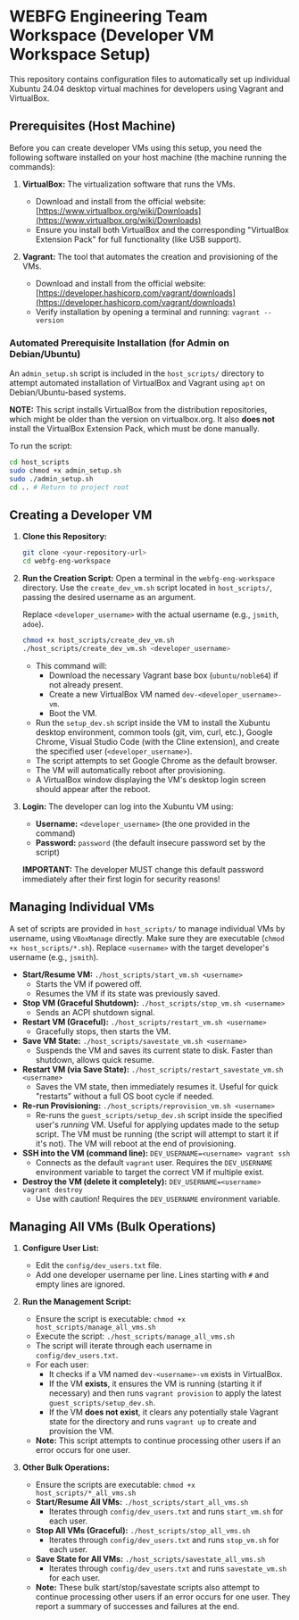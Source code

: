# WEBFG Engineering Team Workspace (Developer VM Workspace Setup)

This repository contains configuration files to automatically set up individual Xubuntu 24.04 desktop virtual machines for developers using Vagrant and VirtualBox.

## Prerequisites (Host Machine)

Before you can create developer VMs using this setup, you need the following software installed on your host machine (the machine running the commands):

1.  **VirtualBox:** The virtualization software that runs the VMs.
    *   Download and install from the official website: [https://www.virtualbox.org/wiki/Downloads](https://www.virtualbox.org/wiki/Downloads)
    *   Ensure you install both VirtualBox and the corresponding "VirtualBox Extension Pack" for full functionality (like USB support).

2.  **Vagrant:** The tool that automates the creation and provisioning of the VMs.
    *   Download and install from the official website: [https://developer.hashicorp.com/vagrant/downloads](https://developer.hashicorp.com/vagrant/downloads)
    *   Verify installation by opening a terminal and running: `vagrant --version`

### Automated Prerequisite Installation (for Admin on Debian/Ubuntu)

An `admin_setup.sh` script is included in the `host_scripts/` directory to attempt automated installation of VirtualBox and Vagrant using `apt` on Debian/Ubuntu-based systems.

**NOTE:** This script installs VirtualBox from the distribution repositories, which might be older than the version on virtualbox.org. It also **does not** install the VirtualBox Extension Pack, which must be done manually.

To run the script:
```bash
cd host_scripts
sudo chmod +x admin_setup.sh
sudo ./admin_setup.sh
cd .. # Return to project root
```

## Creating a Developer VM

1.  **Clone this Repository:**
    ```bash
    git clone <your-repository-url>
    cd webfg-eng-workspace
    ```

2.  **Run the Creation Script:**
    Open a terminal in the `webfg-eng-workspace` directory. Use the `create_dev_vm.sh` script located in `host_scripts/`, passing the desired username as an argument.

    Replace `<developer_username>` with the actual username (e.g., `jsmith`, `adoe`).

    ```bash
    chmod +x host_scripts/create_dev_vm.sh
    ./host_scripts/create_dev_vm.sh <developer_username>
    ```

    *   This command will:
        *   Download the necessary Vagrant base box (`ubuntu/noble64`) if not already present.
        *   Create a new VirtualBox VM named `dev-<developer_username>-vm`.
        *   Boot the VM.
    *   Run the `setup_dev.sh` script inside the VM to install the Xubuntu desktop environment, common tools (git, vim, curl, etc.), Google Chrome, Visual Studio Code (with the Cline extension), and create the specified user (`<developer_username>`).
    *   The script attempts to set Google Chrome as the default browser.
    *   The VM will automatically reboot after provisioning.
    *   A VirtualBox window displaying the VM's desktop login screen should appear after the reboot.

3.  **Login:**
    The developer can log into the Xubuntu VM using:
    *   **Username:** `<developer_username>` (the one provided in the command)
    *   **Password:** `password` (the default insecure password set by the script)

    **IMPORTANT:** The developer MUST change this default password immediately after their first login for security reasons!

## Managing Individual VMs

A set of scripts are provided in `host_scripts/` to manage individual VMs by username, using `VBoxManage` directly. Make sure they are executable (`chmod +x host_scripts/*.sh`). Replace `<username>` with the target developer's username (e.g., `jsmith`).

*   **Start/Resume VM:** `./host_scripts/start_vm.sh <username>`
    *   Starts the VM if powered off.
    *   Resumes the VM if its state was previously saved.
*   **Stop VM (Graceful Shutdown):** `./host_scripts/stop_vm.sh <username>`
    *   Sends an ACPI shutdown signal.
*   **Restart VM (Graceful):** `./host_scripts/restart_vm.sh <username>`
    *   Gracefully stops, then starts the VM.
*   **Save VM State:** `./host_scripts/savestate_vm.sh <username>`
    *   Suspends the VM and saves its current state to disk. Faster than shutdown, allows quick resume.
*   **Restart VM (via Save State):** `./host_scripts/restart_savestate_vm.sh <username>`
    *   Saves the VM state, then immediately resumes it. Useful for quick "restarts" without a full OS boot cycle if needed.
*   **Re-run Provisioning:** `./host_scripts/reprovision_vm.sh <username>`
    *   Re-runs the `guest_scripts/setup_dev.sh` script inside the specified user's *running* VM. Useful for applying updates made to the setup script. The VM must be running (the script will attempt to start it if it's not). The VM will reboot at the end of provisioning.
*   **SSH into the VM (command line):** `DEV_USERNAME=<username> vagrant ssh`
    *   Connects as the default `vagrant` user. Requires the `DEV_USERNAME` environment variable to target the correct VM if multiple exist.
*   **Destroy the VM (delete it completely):** `DEV_USERNAME=<username> vagrant destroy`
    *   Use with caution! Requires the `DEV_USERNAME` environment variable.

## Managing All VMs (Bulk Operations)

1.  **Configure User List:**
    *   Edit the `config/dev_users.txt` file.
    *   Add one developer username per line. Lines starting with `#` and empty lines are ignored.

2.  **Run the Management Script:**
    *   Ensure the script is executable: `chmod +x host_scripts/manage_all_vms.sh`
    *   Execute the script: `./host_scripts/manage_all_vms.sh`
    *   The script will iterate through each username in `config/dev_users.txt`.
    *   For each user:
        *   It checks if a VM named `dev-<username>-vm` exists in VirtualBox.
        *   If the VM **exists**, it ensures the VM is running (starting it if necessary) and then runs `vagrant provision` to apply the latest `guest_scripts/setup_dev.sh`.
        *   If the VM **does not exist**, it clears any potentially stale Vagrant state for the directory and runs `vagrant up` to create and provision the VM.
    *   **Note:** This script attempts to continue processing other users if an error occurs for one user.

3.  **Other Bulk Operations:**
    *   Ensure the scripts are executable: `chmod +x host_scripts/*_all_vms.sh`
    *   **Start/Resume All VMs:** `./host_scripts/start_all_vms.sh`
        *   Iterates through `config/dev_users.txt` and runs `start_vm.sh` for each user.
    *   **Stop All VMs (Graceful):** `./host_scripts/stop_all_vms.sh`
        *   Iterates through `config/dev_users.txt` and runs `stop_vm.sh` for each user.
    *   **Save State for All VMs:** `./host_scripts/savestate_all_vms.sh`
        *   Iterates through `config/dev_users.txt` and runs `savestate_vm.sh` for each user.
    *   **Note:** These bulk start/stop/savestate scripts also attempt to continue processing other users if an error occurs for one user. They report a summary of successes and failures at the end.
